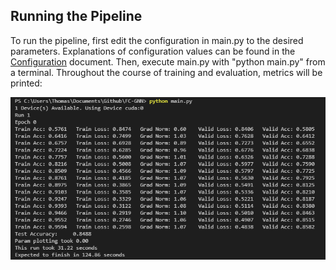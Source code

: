 ## Running the Pipeline
To run the pipeline, first edit the configuration in main.py to the desired parameters. Explanations of configuration values can be found in the [Configuration](/docs/configuration_guide.md) document. Then, execute main.py with "python main.py" from a terminal. Throughout the course of training and evaluation, metrics will be printed:  

![Sample Pipeline Output for a Run](/docs/output.png)